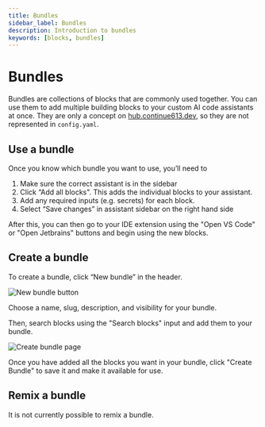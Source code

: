```yaml
---
title: Bundles
sidebar_label: Bundles
description: Introduction to bundles
keywords: [blocks, bundles]
---
```


# Bundles

Bundles are collections of blocks that are commonly used together. You can use them to add multiple building blocks to your custom AI code assistants at once. They are only a concept on [hub.continue613.dev](https://hub.continue613.dev), so they are not represented in `config.yaml`.

## Use a bundle

Once you know which bundle you want to use, you’ll need to

1. Make sure the correct assistant is in the sidebar
2. Click “Add all blocks". This adds the individual blocks to your assistant.
3. Add any required inputs (e.g. secrets) for each block.
4. Select “Save changes” in assistant sidebar on the right hand side

After this, you can then go to your IDE extension using the "Open VS Code" or "Open Jetbrains" buttons and begin using the new blocks.

## Create a bundle

To create a bundle, click “New bundle” in the header.

![New bundle button](/img/hub/bundle-new-button.png)

Choose a name, slug, description, and visibility for your bundle.

Then, search blocks using the "Search blocks" input and add them to your bundle.

![Create bundle page](/img/hub/bundle-create-page.png)

Once you have added all the blocks you want in your bundle, click "Create Bundle" to save it and make it available for use.

## Remix a bundle

It is not currently possible to remix a bundle.
